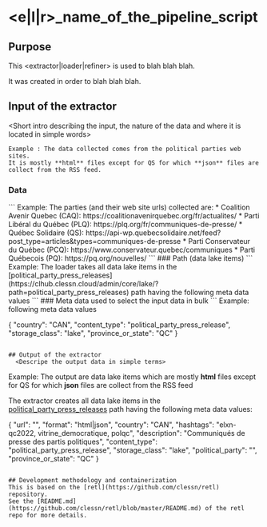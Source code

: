 # <e|l|r>_name_of_the_pipeline_script

## Purpose
This <extractor|loader|refiner> is used to blah blah blah.  

It was created in order to blah blah blah.  

## Input of the extractor

<Short intro describing the input, the nature of the data and where it is located in simple words>
```
Example : The data collected comes from the political parties web sites.  
It is mostly **html** files except for QS for which **json** files are collect from the RSS feed.
```
### Data
  <Provide a detailed description of the input data>
```
  Example:
  The parties (and their web site urls) collected are:
  * Coalition Avenir Quebec (CAQ): https://coalitionavenirquebec.org/fr/actualites/
  * Parti Libéral du Québec (PLQ): https://plq.org/fr/communiques-de-presse/
  * Québec Solidaire (QS): https://api-wp.quebecsolidaire.net/feed?post_type=articles&types=communiques-de-presse
  * Parti Conservateur du Québec (PCQ): https://www.conservateur.quebec/communiques
  * Parti Québecois (PQ): https://pq.org/nouvelles/
```  
### Path (data lake items)
  <Specify the path of the data lake (if applicable)>
```
  Example:
  The loader takes all data lake items in the [political_party_press_releases](https://clhub.clessn.cloud/admin/core/lake/?path=political_party_press_releases) path having the following meta data values
```
### Meta data used to select the input data in bulk
    <Specify which meta data is being used at which value, in order to bulk select the data from its source>
```
  Example:
  following meta data values
  
  {
    "country": "CAN",
    "content_type": "political_party_press_release",
    "storage_class": "lake",
    "province_or_state": "QC"
  }
  
```

## Output of the extractor
  <Descripe the output data in simple terms>
```
  Example:
  The output are data lake items which are mostly **html** files except for QS for which **json** files are collect from the RSS feed

  The extractor creates all data lake items in the [political_party_press_releases](https://clhub.clessn.cloud/admin/core/lake/?path=political_party_press_releases) path having the following meta data values:

  {
    "url": "<URL of the press release>",
    "format": "html|json",
    "country": "CAN",
    "hashtags": "elxn-qc2022, vitrine_democratique, polqc",
    "description": "Communiqués de presse des partis politiques",
    "content_type": "political_party_press_release",
    "storage_class": "lake",
    "political_party": "<Political parti for this press release>",
    "province_or_state": "QC"
  }
```

## Development methodology and containerization
This is based on the [retl](https://github.com/clessn/retl) repository.
See the [README.md](https://github.com/clessn/retl/blob/master/README.md) of the retl repo for more details.
